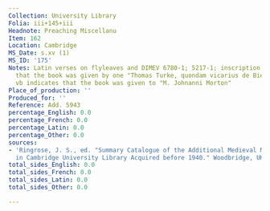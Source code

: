 ```yaml
---
Collection: University Library
Folia: iii+145+iii
Headnote: Preaching Miscellanu
Item: 162
Location: Cambridge
MS_Date: s.xv (1)
MS_ID: '175'
Notes: Latin verses on flyleaves and DIMEV 6780-1; 5217-1; inscription on vr indicates
  that the book was given by one "Thomas Turke, quondam vicarius de Biere et c"; inscription  on
  vb indicates that the book was given to "M. Johnanni Morton"
Place_of_production: ''
Produced_for: ''
Reference: Add. 5943
percentage_English: 0.0
percentage_French: 0.0
percentage_Latin: 0.0
percentage_Other: 0.0
sources:
- 'Ringrose, J. S., ed. "Summary Catalogue of the Additional Medieval Manuscripts
  in Cambridge University Library Acquired before 1940." Woodbridge, UK: Boydell.'
total_sides_English: 0.0
total_sides_French: 0.0
total_sides_Latin: 0.0
total_sides_Other: 0.0

---
```

